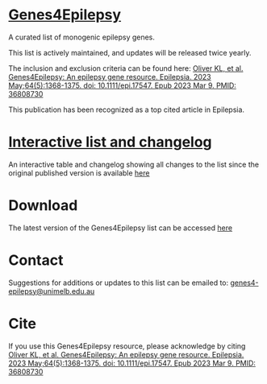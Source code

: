 # [Genes4Epilepsy](https://bahlolab.github.io/Genes4Epilepsy/)
A curated list of monogenic epilepsy genes. 

This list is actively maintained, and updates will be released twice yearly.

The inclusion and exclusion criteria can be found here: [Oliver KL, et al. Genes4Epilepsy: An epilepsy gene resource. Epilepsia. 2023 May;64(5):1368-1375. doi: 10.1111/epi.17547. Epub 2023 Mar 9. PMID: 36808730](https://onlinelibrary.wiley.com/doi/10.1111/epi.17547)

This publication has been recognized as a top cited article in Epilepsia.

# [Interactive list and changelog](https://bahlolab.github.io/Genes4Epilepsy/)
An interactive table and changelog showing all changes to the list since the original published version is available [here](https://bahlolab.github.io/Genes4Epilepsy/)

# Download
The latest version of the Genes4Epilepsy list can be accessed [here](https://github.com/bahlolab/Genes4Epilepsy/releases/latest)

# Contact
Suggestions for additions or updates to this list can be emailed to: genes4-epilepsy@unimelb.edu.au

# Cite
If you use this Genes4Epilepsy resource, please acknowledge by citing [Oliver KL, et al. Genes4Epilepsy: An epilepsy gene resource. Epilepsia. 2023 May;64(5):1368-1375. doi: 10.1111/epi.17547. Epub 2023 Mar 9. PMID: 36808730](https://onlinelibrary.wiley.com/doi/10.1111/epi.17547)
